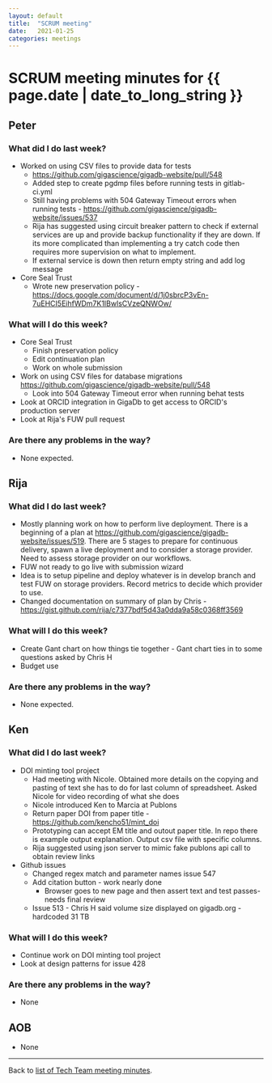 ```yaml
---
layout: default
title:  "SCRUM meeting"
date:   2021-01-25
categories: meetings
---
```

# SCRUM meeting minutes for {{ page.date | date_to_long_string }}

## Peter

### What did I do last week?
* Worked on using CSV files to provide data for tests
  * https://github.com/gigascience/gigadb-website/pull/548
  * Added step to create pgdmp files before running tests in gitlab-ci.yml
  * Still having problems with 504 Gateway Timeout errors when running tests - 
    https://github.com/gigascience/gigadb-website/issues/537
  * Rija has suggested using circuit breaker pattern to check if external 
    services are up and provide backup functionality if they are down. If its 
    more complicated than implementing a try catch code then requires more 
    supervision on what to implement.
  * If external service is down then return empty string and add log message
* Core Seal Trust
    * Wrote new preservation policy - 
      https://docs.google.com/document/d/1j0sbrcP3vEn-7uEHCI5EihfWDm7K1IBwlsCVzeQNWOw/

### What will I do this week?
* Core Seal Trust
  * Finish preservation policy
  * Edit continuation plan
  * Work on whole submission
* Work on using CSV files for database migrations https://github.com/gigascience/gigadb-website/pull/548
  * Look into 504 Gateway Timeout error when running behat tests
* Look at ORCID integration in GigaDb to get access to ORCID's production server
* Look at Rija's FUW pull request


### Are there any problems in the way?
* None expected.


## Rija

### What did I do last week?
* Mostly planning work on how to perform live deployment. There is a beginning 
  of a plan at https://github.com/gigascience/gigadb-website/issues/519. There
  are 5 stages to prepare for continuous delivery, spawn a live deployment and 
  to consider a storage provider. Need to assess storage provider on our 
  workflows.
* FUW not ready to go live with submission wizard
* Idea is to setup pipeline and deploy whatever is in develop branch and test 
  FUW on storage providers. Record metrics to decide which provider to use.
* Changed documentation on summary of plan by Chris -
  https://gist.github.com/rija/c7377bdf5d43a0dda9a58c0368ff3569

### What will I do this week?
* Create Gant chart on how things tie together - Gant chart ties in to some 
  questions asked by Chris H
* Budget use

### Are there any problems in the way?
* None expected.

## Ken

### What did I do last week?
* DOI minting tool project
    * Had meeting with Nicole. Obtained more details on the copying and pasting 
      of text she has to do for last column of spreadsheet. Asked Nicole for 
      video recording of what she does
    * Nicole introduced Ken to Marcia at Publons
    * Return paper DOI from paper title - https://github.com/kencho51/mint_doi
    * Prototyping can accept EM title and outout paper title. In repo there is 
      example output explanation. Output csv file with specific columns.
    * Rija suggested using json server to mimic fake publons api call to obtain
      review links
* Github issues
  * Changed regex match and parameter names issue 547
  * Add citation button - work nearly done
    * Browser goes to new page and then assert text and test passes- needs final 
      review
  * Issue 513 - Chris H said volume size displayed on gigadb.org - hardcoded 31 TB

### What will I do this week?
* Continue work on DOI minting tool project
* Look at design patterns for issue 428

### Are there any problems in the way?
* None

## AOB

* None

<hr>

Back to [list of Tech Team meeting minutes][scrum-meetings].

[scrum-meetings]: /techteam/index.html
